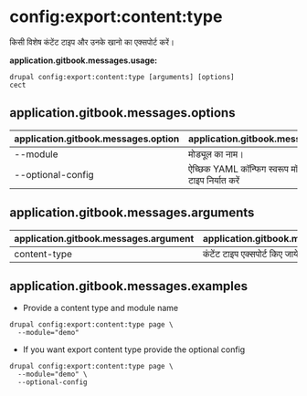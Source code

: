 # config:export:content:type
किसी विशेष कंटेंट टाइप और उनके खानो का एक्सपोर्ट करें।

**application.gitbook.messages.usage:**
```
drupal config:export:content:type [arguments] [options]
cect
```

## application.gitbook.messages.options
application.gitbook.messages.option | application.gitbook.messages.details
-------|-------------
--module | मोड्यूल का नाम।
--optional-config | ऐच्छिक YAML कॉन्फिग स्वरूप मॉड्यूल में कंटेंट टाइप निर्यात करें

## application.gitbook.messages.arguments
application.gitbook.messages.argument | application.gitbook.messages.details
---------|-------------
content-type | कंटेंट टाइप एक्सपोर्ट किए जाये

## application.gitbook.messages.examples
* Provide a content type  and module name
```
drupal config:export:content:type page \
  --module="demo"
```
* If you want export content type provide the optional config
```
drupal config:export:content:type page \
  --module="demo" \
  --optional-config
```
